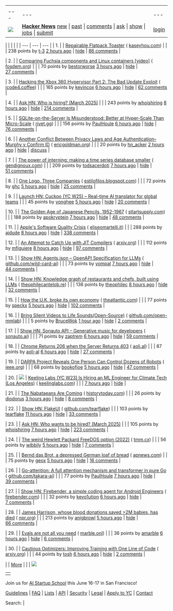 |     |     |     |
| --- | --- | --- |
| |     |     |     |
| --- | --- | --- |
| [![](https://news.ycombinator.com/y18.svg)](https://news.ycombinator.com/) | **[Hacker News](https://news.ycombinator.com/news)** [new](https://news.ycombinator.com/newest) \| [past](https://news.ycombinator.com/front) \| [comments](https://news.ycombinator.com/newcomments) \| [ask](https://news.ycombinator.com/ask) \| [show](https://news.ycombinator.com/show) \| [jobs](https://news.ycombinator.com/jobs) \| [submit](https://news.ycombinator.com/submit) | [login](https://news.ycombinator.com/login?goto=news) | |

| |     |     |     |
| --- | --- | --- |
| 1. |  | [Repairable Flatpack Toaster](https://www.kaseyhou.com/#/repairable-flatpack-toaster/) ( [kaseyhou.com](https://news.ycombinator.com/from?site=kaseyhou.com)) |
|  | 238 points by [t-3](https://news.ycombinator.com/user?id=t-3) [2 hours ago](https://news.ycombinator.com/item?id=43246892) \| [hide](https://news.ycombinator.com/hide?id=43246892&goto=news) \| [86 comments](https://news.ycombinator.com/item?id=43246892) |

| 2. |  | [Comparing Fuchsia components and Linux containers \[video\]](https://fosdem.org/2025/schedule/event/fosdem-2025-5381-comparing-fuchsia-components-and-linux-containers/) ( [fosdem.org](https://news.ycombinator.com/from?site=fosdem.org)) |
|  | 70 points by [bestorworse](https://news.ycombinator.com/user?id=bestorworse) [3 hours ago](https://news.ycombinator.com/item?id=43246703) \| [hide](https://news.ycombinator.com/hide?id=43246703&goto=news) \| [27 comments](https://news.ycombinator.com/item?id=43246703) |

| 3. |  | [Hacking the Xbox 360 Hypervisor Part 2: The Bad Update Exploit](https://icode4.coffee/?p=1081) ( [icode4.coffee](https://news.ycombinator.com/from?site=icode4.coffee)) |
|  | 165 points by [kevincox](https://news.ycombinator.com/user?id=kevincox) [6 hours ago](https://news.ycombinator.com/item?id=43244739) \| [hide](https://news.ycombinator.com/hide?id=43244739&goto=news) \| [62 comments](https://news.ycombinator.com/item?id=43244739) |

| 4. |  | [Ask HN: Who is hiring? (March 2025)](https://news.ycombinator.com/item?id=43243024) |
|  | 243 points by [whoishiring](https://news.ycombinator.com/user?id=whoishiring) [8 hours ago](https://news.ycombinator.com/item?id=43243024) \| [hide](https://news.ycombinator.com/hide?id=43243024&goto=news) \| [214 comments](https://news.ycombinator.com/item?id=43243024) |

| 5. |  | [SQLite-on-the-Server Is Misunderstood: Better at Hyper-Scale Than Micro-Scale](https://rivet.gg/blog/2025-02-16-sqlite-on-the-server-is-misunderstood) ( [rivet.gg](https://news.ycombinator.com/from?site=rivet.gg)) |
|  | 156 points by [PaulHoule](https://news.ycombinator.com/user?id=PaulHoule) [6 hours ago](https://news.ycombinator.com/item?id=43244307) \| [hide](https://news.ycombinator.com/hide?id=43244307&goto=news) \| [76 comments](https://news.ycombinator.com/item?id=43244307) |

| 6. |  | [Another Conflict Between Privacy Laws and Age Authentication–Murphy v Confirm ID](https://blog.ericgoldman.org/archives/2025/02/another-conflict-between-privacy-laws-and-age-authentication-murphy-v-confirm-id.htm) ( [ericgoldman.org](https://news.ycombinator.com/from?site=ericgoldman.org)) |
|  | 20 points by [hn\_acker](https://news.ycombinator.com/user?id=hn_acker) [2 hours ago](https://news.ycombinator.com/item?id=43206622) \| [hide](https://news.ycombinator.com/hide?id=43206622&goto=news) \| [discuss](https://news.ycombinator.com/item?id=43206622) |

| 7. |  | [The power of interning: making a time series database smaller](https://gendignoux.com/blog/2025/03/03/rust-interning-2000x.html) ( [gendignoux.com](https://news.ycombinator.com/from?site=gendignoux.com)) |
|  | 209 points by [todsacerdoti](https://news.ycombinator.com/user?id=todsacerdoti) [7 hours ago](https://news.ycombinator.com/item?id=43243914) \| [hide](https://news.ycombinator.com/hide?id=43243914&goto=news) \| [51 comments](https://news.ycombinator.com/item?id=43243914) |

| 8. |  | [One Logo, Three Companies](https://estilofilos.blogspot.com/2016/03/one-logo-three-companies-i.html) ( [estilofilos.blogspot.com](https://news.ycombinator.com/from?site=estilofilos.blogspot.com)) |
|  | 72 points by [ghc](https://news.ycombinator.com/user?id=ghc) [5 hours ago](https://news.ycombinator.com/item?id=43245315) \| [hide](https://news.ycombinator.com/hide?id=43245315&goto=news) \| [25 comments](https://news.ycombinator.com/item?id=43245315) |

| 9. |  | [Launch HN: Cuckoo (YC W25) – Real-time AI translator for global teams](https://news.ycombinator.com/item?id=43245153) |
|  | 45 points by [yonghee](https://news.ycombinator.com/user?id=yonghee) [5 hours ago](https://news.ycombinator.com/item?id=43245153) \| [hide](https://news.ycombinator.com/hide?id=43245153&goto=news) \| [20 comments](https://news.ycombinator.com/item?id=43245153) |

| 10. |  | [The Golden Age of Japanese Pencils, 1952-1967](https://notes.stlartsupply.com/the-golden-age-of-japanese-pencils-1952-1967/) ( [stlartsupply.com](https://news.ycombinator.com/from?site=stlartsupply.com)) |
|  | 188 points by [apokryptein](https://news.ycombinator.com/user?id=apokryptein) [7 hours ago](https://news.ycombinator.com/item?id=43243716) \| [hide](https://news.ycombinator.com/hide?id=43243716&goto=news) \| [48 comments](https://news.ycombinator.com/item?id=43243716) |

| 11. |  | [Apple's Software Quality Crisis](https://www.eliseomartelli.it/blog/2025-03-02-apple-quality) ( [eliseomartelli.it](https://news.ycombinator.com/from?site=eliseomartelli.it)) |
|  | 288 points by [ajdude](https://news.ycombinator.com/user?id=ajdude) [8 hours ago](https://news.ycombinator.com/item?id=43243075) \| [hide](https://news.ycombinator.com/hide?id=43243075&goto=news) \| [338 comments](https://news.ycombinator.com/item?id=43243075) |

| 12. |  | [An Attempt to Catch Up with JIT Compilers](https://arxiv.org/abs/2502.20547) ( [arxiv.org](https://news.ycombinator.com/from?site=arxiv.org)) |
|  | 112 points by [mfiguiere](https://news.ycombinator.com/user?id=mfiguiere) [8 hours ago](https://news.ycombinator.com/item?id=43243109) \| [hide](https://news.ycombinator.com/hide?id=43243109&goto=news) \| [97 comments](https://news.ycombinator.com/item?id=43243109) |

| 13. |  | [Show HN: Agents.json – OpenAPI Specification for LLMs](https://github.com/wild-card-ai/agents-json) ( [github.com/wild-card-ai](https://news.ycombinator.com/from?site=github.com/wild-card-ai)) |
|  | 73 points by [yompal](https://news.ycombinator.com/user?id=yompal) [7 hours ago](https://news.ycombinator.com/item?id=43243893) \| [hide](https://news.ycombinator.com/hide?id=43243893&goto=news) \| [44 comments](https://news.ycombinator.com/item?id=43243893) |

| 14. |  | [Show HN: Knowledge graph of restaurants and chefs, built using LLMs](https://theophilecantelob.re/blog/2025/foudinge/) ( [theophilecantelob.re](https://news.ycombinator.com/from?site=theophilecantelob.re)) |
|  | 138 points by [theophilec](https://news.ycombinator.com/user?id=theophilec) [8 hours ago](https://news.ycombinator.com/item?id=43242818) \| [hide](https://news.ycombinator.com/hide?id=43242818&goto=news) \| [32 comments](https://news.ycombinator.com/item?id=43242818) |

| 15. |  | [How the U.K. broke its own economy](https://www.theatlantic.com/ideas/archive/2025/03/uk-needs-abundance/681877/) ( [theatlantic.com](https://news.ycombinator.com/from?site=theatlantic.com)) |
|  | 77 points by [speckx](https://news.ycombinator.com/user?id=speckx) [5 hours ago](https://news.ycombinator.com/item?id=43245235) \| [hide](https://news.ycombinator.com/hide?id=43245235&goto=news) \| [102 comments](https://news.ycombinator.com/item?id=43245235) |

| 16. |  | [Bring Silent Videos to Life Sounds(Open-Source)](https://github.com/open-mmlab/FoleyCrafter) ( [github.com/open-mmlab](https://news.ycombinator.com/from?site=github.com/open-mmlab)) |
|  | 5 points by [BruceWok](https://news.ycombinator.com/user?id=BruceWok) [1 hour ago](https://news.ycombinator.com/item?id=43202608) \| [hide](https://news.ycombinator.com/hide?id=43202608&goto=news) \| [2 comments](https://news.ycombinator.com/item?id=43202608) |

| 17. |  | [Show HN: Sonauto API – Generative music for developers](https://sonauto.ai/developers) ( [sonauto.ai](https://news.ycombinator.com/from?site=sonauto.ai)) |
|  | 71 points by [zaptrem](https://news.ycombinator.com/user?id=zaptrem) [6 hours ago](https://news.ycombinator.com/item?id=43244166) \| [hide](https://news.ycombinator.com/hide?id=43244166&goto=news) \| [59 comments](https://news.ycombinator.com/item?id=43244166) |

| 18. |  | [Chrome Returns 206 when the Server Returns 403](https://aoli.al/blogs/chrome-bug/) ( [aoli.al](https://news.ycombinator.com/from?site=aoli.al)) |
|  | 87 points by [aoli-al](https://news.ycombinator.com/user?id=aoli-al) [6 hours ago](https://news.ycombinator.com/item?id=43244680) \| [hide](https://news.ycombinator.com/hide?id=43244680&goto=news) \| [27 comments](https://news.ycombinator.com/item?id=43244680) |

| 19. |  | [DARPA Project Reveals One Person Can Control Dozens of Robots](https://spectrum.ieee.org/darpa-robot) ( [ieee.org](https://news.ycombinator.com/from?site=ieee.org)) |
|  | 68 points by [bookofjoe](https://news.ycombinator.com/user?id=bookofjoe) [5 hours ago](https://news.ycombinator.com/item?id=43209358) \| [hide](https://news.ycombinator.com/hide?id=43209358&goto=news) \| [47 comments](https://news.ycombinator.com/item?id=43209358) |

| 20. | ![](https://news.ycombinator.com/s.gif) | [Keeling Labs (YC W23) Is Hiring an ML Engineer for Climate Tech (Los Angeles)](https://www.keelinglabs.com/jobs) ( [keelinglabs.com](https://news.ycombinator.com/from?site=keelinglabs.com)) |
|  | [7 hours ago](https://news.ycombinator.com/item?id=43243859) \| [hide](https://news.ycombinator.com/hide?id=43243859&goto=news) |

| 21. |  | [The Nabataeans Are Coming](https://www.historytoday.com/archive/behind-times/nabataeans-are-coming) ( [historytoday.com](https://news.ycombinator.com/from?site=historytoday.com)) |
|  | 26 points by [diodorus](https://news.ycombinator.com/user?id=diodorus) [3 hours ago](https://news.ycombinator.com/item?id=43216043) \| [hide](https://news.ycombinator.com/hide?id=43216043&goto=news) \| [8 comments](https://news.ycombinator.com/item?id=43216043) |

| 22. |  | [Show HN: FlakeUI](https://github.com/tearflake/flake-ui) ( [github.com/tearflake](https://news.ycombinator.com/from?site=github.com/tearflake)) |
|  | 103 points by [tearflake](https://news.ycombinator.com/user?id=tearflake) [11 hours ago](https://news.ycombinator.com/item?id=43238570) \| [hide](https://news.ycombinator.com/hide?id=43238570&goto=news) \| [33 comments](https://news.ycombinator.com/item?id=43238570) |

| 23. |  | [Ask HN: Who wants to be hired? (March 2025)](https://news.ycombinator.com/item?id=43243022) |
|  | 105 points by [whoishiring](https://news.ycombinator.com/user?id=whoishiring) [7 hours ago](https://news.ycombinator.com/item?id=43243022) \| [hide](https://news.ycombinator.com/hide?id=43243022&goto=news) \| [223 comments](https://news.ycombinator.com/item?id=43243022) |

| 24. |  | [The weird Hewlett Packard FreeDOS option (2022)](https://blog.tmm.cx/2022/05/15/the-very-weird-hewlett-packard-freedos-option/) ( [tmm.cx](https://news.ycombinator.com/from?site=tmm.cx)) |
|  | 56 points by [wibbily](https://news.ycombinator.com/user?id=wibbily) [5 hours ago](https://news.ycombinator.com/item?id=43232057) \| [hide](https://news.ycombinator.com/hide?id=43232057&goto=news) \| [7 comments](https://news.ycombinator.com/item?id=43232057) |

| 25. |  | [Bernd das Brot, a depressed German loaf of bread](https://apnews.com/article/bernd-das-brot-germany-582397aa7e741b56f0228feeece35a0d) ( [apnews.com](https://news.ycombinator.com/from?site=apnews.com)) |
|  | 75 points by [geox](https://news.ycombinator.com/user?id=geox) [5 hours ago](https://news.ycombinator.com/item?id=43205563) \| [hide](https://news.ycombinator.com/hide?id=43205563&goto=news) \| [16 comments](https://news.ycombinator.com/item?id=43205563) |

| 26. |  | [Go-attention: A full attention mechanism and transformer in pure Go](https://github.com/takara-ai/go-attention) ( [github.com/takara-ai](https://news.ycombinator.com/from?site=github.com/takara-ai)) |
|  | 77 points by [PaulHoule](https://news.ycombinator.com/user?id=PaulHoule) [7 hours ago](https://news.ycombinator.com/item?id=43243549) \| [hide](https://news.ycombinator.com/hide?id=43243549&goto=news) \| [39 comments](https://news.ycombinator.com/item?id=43243549) |

| 27. |  | [Show HN: Firebender, a simple coding agent for Android Engineers](https://docs.firebender.com/get-started/agent) ( [firebender.com](https://news.ycombinator.com/from?site=firebender.com)) |
|  | 32 points by [kevo1ution](https://news.ycombinator.com/user?id=kevo1ution) [6 hours ago](https://news.ycombinator.com/item?id=43244549) \| [hide](https://news.ycombinator.com/hide?id=43244549&goto=news) \| [7 comments](https://news.ycombinator.com/item?id=43244549) |

| 28. |  | [James Harrison, whose blood donations saved >2M babies, has died](https://www.npr.org/2025/03/03/nx-s1-5316163/james-harrison-blood-donor) ( [npr.org](https://news.ycombinator.com/from?site=npr.org)) |
|  | 213 points by [anigbrowl](https://news.ycombinator.com/user?id=anigbrowl) [5 hours ago](https://news.ycombinator.com/item?id=43245129) \| [hide](https://news.ycombinator.com/hide?id=43245129&goto=news) \| [66 comments](https://news.ycombinator.com/item?id=43245129) |

| 29. |  | [Evals are not all you need](https://www.marble.onl/posts/evals_are_not_all_you_need.html) ( [marble.onl](https://news.ycombinator.com/from?site=marble.onl)) |
|  | 36 points by [amarble](https://news.ycombinator.com/user?id=amarble) [6 hours ago](https://news.ycombinator.com/item?id=43244778) \| [hide](https://news.ycombinator.com/hide?id=43244778&goto=news) \| [6 comments](https://news.ycombinator.com/item?id=43244778) |

| 30. |  | [Cautious Optimizers: Improving Training with One Line of Code](https://arxiv.org/abs/2411.16085) ( [arxiv.org](https://news.ycombinator.com/from?site=arxiv.org)) |
|  | 44 points by [tosh](https://news.ycombinator.com/user?id=tosh) [6 hours ago](https://news.ycombinator.com/item?id=43244666) \| [hide](https://news.ycombinator.com/hide?id=43244666&goto=news) \| [2 comments](https://news.ycombinator.com/item?id=43244666) |

|  | [More](https://news.ycombinator.com/?p=2) | |
| ![](https://news.ycombinator.com/s.gif)

|     |
| --- |
|  |

Join us for [AI Startup School](https://events.ycombinator.com/ai-sus) this June 16-17 in San Francisco!

[Guidelines](https://news.ycombinator.com/newsguidelines.html) \| [FAQ](https://news.ycombinator.com/newsfaq.html) \| [Lists](https://news.ycombinator.com/lists) \| [API](https://github.com/HackerNews/API) \| [Security](https://news.ycombinator.com/security.html) \| [Legal](https://www.ycombinator.com/legal/) \| [Apply to YC](https://www.ycombinator.com/apply/) \| [Contact](mailto:hn@ycombinator.com)

Search: |
